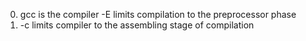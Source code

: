 0. gcc is the compiler -E limits compilation to the preprocessor phase
1. -c limits compiler to the assembling stage of compilation
